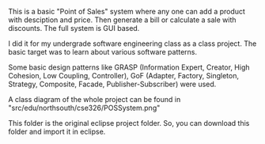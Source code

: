 This is a basic "Point of Sales" system where any one can add a product with desciption and price. Then generate a bill or calculate a sale with discounts. The full system is GUI based.

I did it for my undergrade software engineering class as a class project. The basic target was to learn about various software patterns.

Some basic design patterns like GRASP (Information Expert, Creator, High Cohesion, Low Coupling, Controller), GoF (Adapter, Factory, Singleton, Strategy, Composite, Facade, Publisher-Subscriber) were used.

A class diagram of the whole project can be found in "src/edu/northsouth/cse326/POSSystem.png"

This folder is the original eclipse project folder. So, you can download this folder and import it in eclipse.
